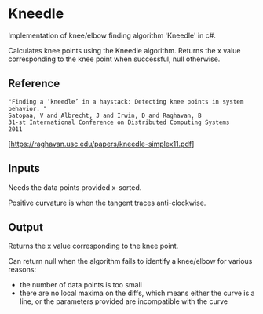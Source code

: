 # Kneedle
Implementation of knee/elbow finding algorithm 'Kneedle' in c#.

Calculates knee points using the Kneedle algorithm. Returns the x value corresponding to the knee point when successful, null otherwise.

## Reference
    "Finding a ‘kneedle’ in a haystack: Detecting knee points in system behavior. "
    Satopaa, V and Albrecht, J and Irwin, D and Raghavan, B
    31-st International Conference on Distributed Computing Systems
    2011
[https://raghavan.usc.edu/papers/kneedle-simplex11.pdf]


## Inputs
Needs the data points provided x-sorted.

Positive curvature is when the tangent traces anti-clockwise.

## Output
Returns the x value corresponding to the knee point.

Can return null when the algorithm fails to identify a knee/elbow for various reasons:
- the number of data points is too small
- there are no local maxima on the diffs, which means either the curve is a line, or the parameters provided are incompatible with the curve

